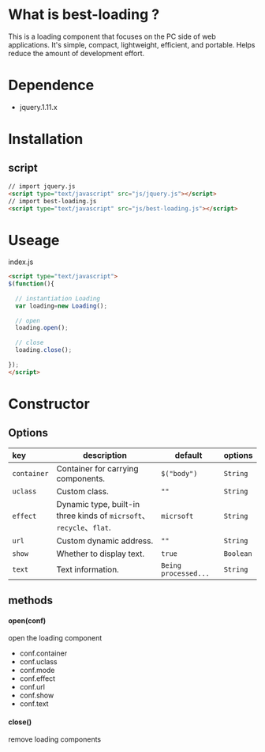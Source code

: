 # What is best-loading ?
This is a loading component that focuses on the PC side of web applications. It's simple, compact, lightweight, efficient, and portable. Helps reduce the amount of development effort.
# Dependence 
- jquery.1.11.x
# Installation
## script
```html
// import jquery.js
<script type="text/javascript" src="js/jquery.js"></script>
// import best-loading.js
<script type="text/javascript" src="js/best-loading.js"></script>
```
# Useage
index.js
```html
<script type="text/javascript">
$(function(){
  
  // instantiation Loading
  var loading=new Loading();
  
  // open
  loading.open();
  
  // close
  loading.close();
  
});
</script>
```
# Constructor
## Options
|key|description|default|options|
|:---|---|---|---|
| `container`|Container for carrying components.|`$("body")`|`String`|
| `uclass`|Custom class.|`""`|`String`|
| `effect`|Dynamic type, built-in three kinds of `micrsoft`、`recycle`、`flat`.|`micrsoft`|`String`|
| `url`|Custom dynamic address.|`""`|`String`|
| `show`|Whether to display text.|`true`|`Boolean`|
| `text`|Text information.|`Being processed...`|`String`|

## methods
#### open(conf)
open the loading component
- conf.container
- conf.uclass
- conf.mode 
- conf.effect
- conf.url
- conf.show
- conf.text

#### close()
remove loading components
